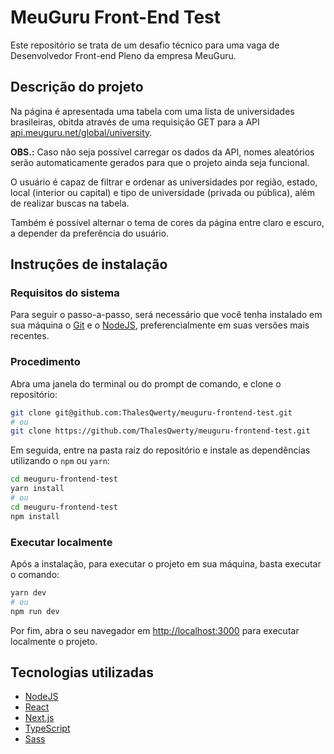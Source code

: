 # MeuGuru Front-End Test

Este repositório se trata de um desafio técnico para uma vaga de Desenvolvedor Front-end Pleno da empresa MeuGuru.

## Descrição do projeto

Na página é apresentada uma tabela com uma lista de universidades brasileiras, obitda através de uma requisição GET para a API [api.meuguru.net/global/university](https://api.meuguru.net/global/university).

**OBS.:** Caso não seja possível carregar os dados da API, nomes aleatórios serão automaticamente gerados para que o projeto ainda seja funcional.

O usuário é capaz de filtrar e ordenar as universidades por região, estado, local (interior ou capital) e tipo de universidade (privada ou pública), além de realizar buscas na tabela.

Também é possível alternar o tema de cores da página entre claro e escuro, a depender da preferência do usuário.

## Instruções de instalação

### Requisitos do sistema

Para seguir o passo-a-passo, será necessário que você tenha instalado em sua máquina o [Git](https://git-scm.com/) e o [NodeJS](https://nodejs.org/en/), preferencialmente em suas versões mais recentes.

### Procedimento

Abra uma janela do terminal ou do prompt de comando, e clone o repositório:

```bash
git clone git@github.com:ThalesQwerty/meuguru-frontend-test.git
# ou
git clone https://github.com/ThalesQwerty/meuguru-frontend-test.git
```

Em seguida, entre na pasta raiz do repositório e instale as dependências utilizando o `npm` ou `yarn`:

```bash
cd meuguru-frontend-test
yarn install
# ou
cd meuguru-frontend-test
npm install
```

### Executar localmente

Após a instalação, para executar o projeto em sua máquina, basta executar o comando:

```bash
yarn dev
# ou
npm run dev
```

Por fim, abra o seu navegador em [http://localhost:3000](http://localhost:3000) para executar localmente o projeto.

## Tecnologias utilizadas

- [NodeJS](https://nodejs.org/en/)
- [React](https://reactjs.org/)
- [Next.js](https://nextjs.org/)
- [TypeScript](https://www.typescriptlang.org/)
- [Sass](https://sass-lang.com/)
